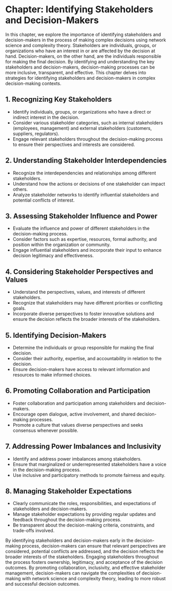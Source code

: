 Chapter: Identifying Stakeholders and Decision-Makers
=====================================================

In this chapter, we explore the importance of identifying stakeholders and decision-makers in the process of making complex decisions using network science and complexity theory. Stakeholders are individuals, groups, or organizations who have an interest in or are affected by the decision at hand. Decision-makers, on the other hand, are the individuals responsible for making the final decision. By identifying and understanding the key stakeholders and decision-makers, decision-making processes can be more inclusive, transparent, and effective. This chapter delves into strategies for identifying stakeholders and decision-makers in complex decision-making contexts.

**1. Recognizing Key Stakeholders**
-----------------------------------

* Identify individuals, groups, or organizations who have a direct or indirect interest in the decision.
* Consider various stakeholder categories, such as internal stakeholders (employees, management) and external stakeholders (customers, suppliers, regulators).
* Engage relevant stakeholders throughout the decision-making process to ensure their perspectives and interests are considered.

**2. Understanding Stakeholder Interdependencies**
--------------------------------------------------

* Recognize the interdependencies and relationships among different stakeholders.
* Understand how the actions or decisions of one stakeholder can impact others.
* Analyze stakeholder networks to identify influential stakeholders and potential conflicts of interest.

**3. Assessing Stakeholder Influence and Power**
------------------------------------------------

* Evaluate the influence and power of different stakeholders in the decision-making process.
* Consider factors such as expertise, resources, formal authority, and position within the organization or community.
* Engage influential stakeholders and incorporate their input to enhance decision legitimacy and effectiveness.

**4. Considering Stakeholder Perspectives and Values**
------------------------------------------------------

* Understand the perspectives, values, and interests of different stakeholders.
* Recognize that stakeholders may have different priorities or conflicting goals.
* Incorporate diverse perspectives to foster innovative solutions and ensure the decision reflects the broader interests of the stakeholders.

**5. Identifying Decision-Makers**
----------------------------------

* Determine the individuals or group responsible for making the final decision.
* Consider their authority, expertise, and accountability in relation to the decision.
* Ensure decision-makers have access to relevant information and resources to make informed choices.

**6. Promoting Collaboration and Participation**
------------------------------------------------

* Foster collaboration and participation among stakeholders and decision-makers.
* Encourage open dialogue, active involvement, and shared decision-making processes.
* Promote a culture that values diverse perspectives and seeks consensus whenever possible.

**7. Addressing Power Imbalances and Inclusivity**
--------------------------------------------------

* Identify and address power imbalances among stakeholders.
* Ensure that marginalized or underrepresented stakeholders have a voice in the decision-making process.
* Use inclusive and participatory methods to promote fairness and equity.

**8. Managing Stakeholder Expectations**
----------------------------------------

* Clearly communicate the roles, responsibilities, and expectations of stakeholders and decision-makers.
* Manage stakeholder expectations by providing regular updates and feedback throughout the decision-making process.
* Be transparent about the decision-making criteria, constraints, and trade-offs involved.

By identifying stakeholders and decision-makers early in the decision-making process, decision-makers can ensure that relevant perspectives are considered, potential conflicts are addressed, and the decision reflects the broader interests of the stakeholders. Engaging stakeholders throughout the process fosters ownership, legitimacy, and acceptance of the decision outcomes. By promoting collaboration, inclusivity, and effective stakeholder management, decision-makers can navigate the complexities of decision-making with network science and complexity theory, leading to more robust and successful decision outcomes.
